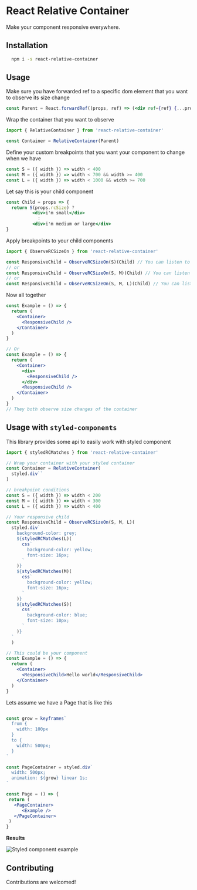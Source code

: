 # **React Relative Container**

Make your component responsive everywhere.

## Installation
```sh
  npm i -s react-relative-container
```

## Usage

Make sure you have forwarded ref to a specific dom element that you want to observe its size change
```jsx
const Parent = React.forwardRef((props, ref) => (<div ref={ref} {...props} />)
```

Wrap the container that you want to observe
```jsx
import { RelativeContainer } from 'react-relative-container'

const Container = RelativeContainer(Parent)
```

Define your custom breakpoints that you want your component to change when we have
```jsx
const S = ({ width }) => width < 400
const M = ({ width }) => width < 700 && width >= 400
const L = ({ width }) => width < 1000 && width >= 700
```

Let say this is your child component
```jsx
const Child = props => {
  return S(props.rcSize) ? 
          <div>i'm small</div> 
            : 
          <div>i'm medium or large</div>
}
```

Apply breakpoints to your child components
```jsx
import { ObserveRCSizeOn } from 'react-relative-container'

const ResponsiveChild = ObserveRCSizeOn(S)(Child) // You can listen to S only
// or
const ResponsiveChild = ObserveRCSizeOn(S, M)(Child) // You can listen to S and M only
// or
const ResponsiveChild = ObserveRCSizeOn(S, M, L)(Child) // You can listen to S, M and L
```

Now all together

```jsx
const Example = () => {
  return (
    <Container>
      <ResponsiveChild />
    </Container>
  )
}

// Or
const Example = () => {
  return (
    <Container>
      <div>
        <ResponsiveChild />
      </div>
      <ResponsiveChild />
    </Container>
  )
}
// They both observe size changes of the container
```

## Usage with `styled-components`
This library provides some api to easily work with styled component
```jsx
import { styledRCMatches } from 'react-relative-container'

// Wrap your container with your styled container
const Container = RelativeContainer(
  styled.div``
)

// breakpoint conditions
const S = ({ width }) => width < 200
const M = ({ width }) => width < 300
const L = ({ width }) => width < 400

// Your responsive child
const ResponsiveChild = ObserveRCSizeOn(S, M, L)(
  styled.div`
    background-color: grey;
    ${styledRCMatches(L)(
      css`
        background-color: yellow;
        font-size: 16px;
      `
    )}
    ${styledRCMatches(M)(
      css`
        background-color: yellow;
        font-size: 16px;
      `
    )}
    ${styledRCMatches(S)(
      css`
        background-color: blue;
        font-size: 10px;
      `
    )}
  `
  )

// This could be your component
const Example = () => {
  return (
    <Container>
      <ResponsiveChild>Hello world</ResponsiveChild>
    </Container>
  )
}
```

Lets assume we have a Page that is like this
```jsx

const grow = keyframes`
  from {
    width: 100px
  }
  to {
    width: 500px;
  }
`

const PageContainer = styled.div`
  width: 500px;
  animation: ${grow} linear 1s;
`

const Page = () => {
 return (
   <PageContainer>
      <Example />
   </PageContainer>
 )
}
```

**Results**

![Styled component example](https://user-images.githubusercontent.com/15144618/99157663-40a98480-26cb-11eb-92ec-c5e7736e7a96.gif)

## Contributing
Contributions are welcomed!